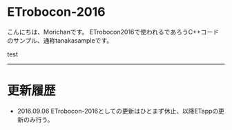 # ETrobocon-2016

こんにちは、Morichanです。
ETrobocon2016で使われるであろうC++コードのサンプル、通称tanakasampleです。

test

***

# 更新履歴

* 2016.09.06 ETrobocon-2016としての更新はひとまず休止、以降ETappの更新のみ行う。

